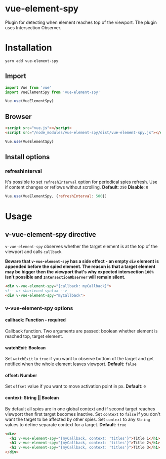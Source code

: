 vue-element-spy
========

Plugin for detecting when element reaches top of the viewport. The plugin uses Intersection Observer.

# Installation

```
yarn add vue-element-spy
```

## Import

```javascript
import Vue from 'vue'
import VueElementSpy from 'vue-element-spy'

Vue.use(VueElementSpy)
```

## Browser

```html
<script src="vue.js"></script>
<script src="/node_modules/vue-element-spy/dist/vue-element-spy.js"></script>
```

```javascript
Vue.use(VueElementSpy)
```

## Install options

### refreshInterval

It's possible to set `refreshInterval` option for periodical spies refresh. Use if content changes or reflows without scrolling.
**Default**: `250`
**Disable**: `0`

```javascript
Vue.use(VueElementSpy, {refreshInterval: 500})
```

# Usage


## v-vue-element-spy directive

`v-vue-element-spy` observes whether the target element is at the top of the viewport and calls `callback`.

**Beware that `v-vue-element-spy` has a side effect - an empty `div` element is appended before the spied element. The reason is that a target element may be bigger then the viewport that's why expected intersection `100%` isn't possible and `IntersectionObserver` will remain silent.**

```html
<div v-vue-element-spy="{callback: myCallback}">
<!-- or shortened syntax -->
<div v-vue-element-spy="myCallback">
```

### v-vue-element-spy options

#### callback: Function - required

Callback function. Two arguments are passed: boolean whether element is reached top, target element.

#### watchExit: Boolean

Set `watchExit` to `true` if you want to observe bottom of the target and get notified when the whole element leaves viewport.
**Default**: `false`

#### offset: Number

Set `offset` value if you want to move activation point in px.
**Default**: `0`

#### context: String || Boolean

By default all spies are in one global context and if second target reaches viewport then first target becomes inactive.
Set `context` to `false` if you don't want the target to be affected by other spies.
Set `context` to any `String` values to define separate context for a target.
**Default**: `true`

```html
<div>
  <h1 v-vue-element-spy="{myCallback, context: 'titles'}">Title 1</h1>
  <h1 v-vue-element-spy="{myCallback, context: 'titles'}">Title 2</h1>
  <h1 v-vue-element-spy="{myCallback, context: 'titles'}">Title 3</h1>
</div>
```
